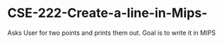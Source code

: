 # CSE-222-Create-a-line-in-Mips-
Asks User for two points and prints them out. Goal is to write it in MIPS
